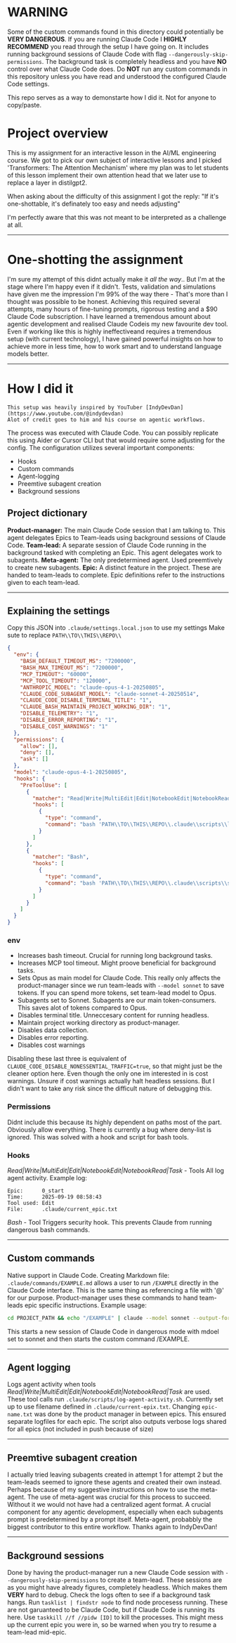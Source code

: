 # WARNING

Some of the custom commands found in this directory could potentially be **VERY DANGEROUS**.
If you are running Claude Code I **HIGHLY RECOMMEND** you read through the setup I have going on.
It includes running background sessions of Claude Code with flag `--dangerously-skip-permissions`.
The background task is completely headless and you have **NO** control over what Claude Code does.
Do **NOT** run any custom commands in this repository unless you have read and understood the configured Claude Code settings.

This repo serves as a way to demonstarte how I did it. Not for anyone to copy/paste.

# Project overview

This is my assignment for an interactive lesson in the AI/ML engineering course.
We got to pick our own subject of interactive lessons and I picked 'Transformers: The Attention Mechanism' where my plan was to let students of this lesson implement their own attention head that we later use to replace a layer in distilgpt2.

When asking about the difficulty of this assignment I got the reply:
"If it's one-shottable, it's definately too easy and needs adjusting"

I'm perfectly aware that this was not meant to be interpreted as a challenge at all.

---

# One-shotting the assignment

I'm sure my attempt of this didnt actually make it *all the way*..
But I'm at the stage where I'm happy even if it didn't. Tests, validation and simulations have given me the impression I'm 99% of the way there - That's more than I thought was possible to be honest.
Achieving this required several attempts, many hours of fine-tuning prompts, rigorous testing and a $90 Claude Code subscription.
I have learned a tremendous amount about agentic development and realised Claude Codeis my new favourite dev tool.
Even if working like this is highly ineffectiveand requires a tremendous setup (with current technology), I have gained powerful insights on how to achieve more in less time, how to work smart and to understand language models better.

---

# How I did it

```
This setup was heavily inspired by YouTuber [IndyDevDan](https://www.youtube.com/@indydevdan)
Alot of credit goes to him and his course on agentic workflows.
```
The process was executed with Claude Code. You can possibly replicate this using Aider or Cursor CLI but that would require some adjusting for the config.
The configuration utilizes several important components:
- Hooks
- Custom commands
- Agent-logging
- Preemtive subagent creation
- Background sessions


## Project dictionary

**Product-manager:** The main Claude Code session that I am talking to. This agent delegates Epics to Team-leads using background sessions of Claude Code.
**Team-lead:** A separate session of Claude Code running in the background tasked with completing an Epic. This agent delegates work to subagents.
**Meta-agent:** The only predetermined agent. Used preemtively to create new subagents.
**Epic:** A distinct feature in the project. These are handed to team-leads to complete. Epic definitions refer to the instructions given to each team-lead.
****


## Explaining the settings

Copy this JSON into `.claude/settings.local.json` to use my settings
Make sute to replace `PATH\\TO\\THIS\\REPO\\`

```json
{
  "env": {
    "BASH_DEFAULT_TIMEOUT_MS": "7200000",
    "BASH_MAX_TIMEOUT_MS": "7200000",
    "MCP_TIMEOUT": "60000",
    "MCP_TOOL_TIMEOUT": "120000",
    "ANTHROPIC_MODEL": "claude-opus-4-1-20250805",
    "CLAUDE_CODE_SUBAGENT_MODEL": "claude-sonnet-4-20250514",
    "CLAUDE_CODE_DISABLE_TERMINAL_TITLE": "1",
    "CLAUDE_BASH_MAINTAIN_PROJECT_WORKING_DIR": "1",
    "DISABLE_TELEMETRY": "1",
    "DISABLE_ERROR_REPORTING": "1",
    "DISABLE_COST_WARNINGS": "1"
  },
  "permissions": {
    "allow": [],
    "deny": [],
    "ask": []
  },
  "model": "claude-opus-4-1-20250805",
  "hooks": {
    "PreToolUse": [
      {
        "matcher": "Read|Write|MultiEdit|Edit|NotebookEdit|NotebookRead|Task",
        "hooks": [
          {
            "type": "command",
            "command": "bash 'PATH\\TO\\THIS\\REPO\\.claude\\scripts\\log_agent_activity.sh'"
          }
        ]
      },
      {
        "matcher": "Bash",
        "hooks": [
          {
            "type": "command",
            "command": "bash 'PATH\\TO\\THIS\\REPO\\.claude\\scripts\\security_hook.sh'"
          }
        ]
      }
    ]
  }
}
```

### env

- Increases bash timeout. Crucial for running long background tasks.
- Increases MCP tool timeout. Might proove beneficial for background tasks.
- Sets Opus as main model for Claude Code. This really only affects the product-manager since we run team-leads with `--model sonnet` to save tokens. If you can spend more tokens, set team-lead model to Opus.
- Subagents set to Sonnet. Subagents are our main token-consumers. This saves alot of tokens compared to Opus.
- Disables terminal title. Unneccesary content for running headless.
- Maintain project working directory as product-manager.
- Disables data collection.
- Disables error reporting.
- Disables cost warnings

Disabling these last three is equivalent of `CLAUDE_CODE_DISABLE_NONESSENTIAL_TRAFFIC=true`, so that might just be the cleaner option here. Even though the only one im interested in is cost warnings. Unsure if cost warnings actually halt headless sessions. But I didn't want to take any risk since the difficult nature of debugging this.


### Permissions

Didnt include this because its highly dependent on paths most of the part.
Obviously allow everything.
There is currently a bug where deny-list is ignored. This was solved with a hook and script for bash tools.


### Hooks

*Read|Write|MultiEdit|Edit|NotebookEdit|NotebookRead|Task* - Tools
All log agent activity.
Example log:
```
Epic:      0_start
Time:      2025-09-19 08:58:43
Tool used: Edit
File:      .claude/current_epic.txt
```

*Bash* - Tool
Triggers security hook.
This prevents Claude from running dangerous bash commands.

---

## Custom commands

Native support in Claude Code.
Creating Markdown file: `.claude/commands/EXAMPLE.md` allows a user to run `/EXAMPLE` directly in the Claude Code interface. This is the same thing as referencing a file with '@' for our purpose.
Product-manager uses these commands to hand team-leads epic specific instructions.
Example usage:
```bash
cd PROJECT_PATH && echo "/EXAMPLE" | claude --model sonnet --output-format json --dangerously-skip-permissions
```
This starts a new session of Claude Code in dangerous mode with mdoel set to sonnet and then starts the custom command /EXAMPLE.

---

## Agent logging

Logs agent activity when tools *Read|Write|MultiEdit|Edit|NotebookEdit|NotebookRead|Task* are used.
These tool calls run `.claude/scripts/log-agent-activity.sh`.
Currently set up to use filename defined in `.claude/current-epix.txt`.
Changing `epic-name.txt` was done by the product manager in between epics. This ensured separate logfiles for each epic.
The script also outputs verbose logs shared for all epics (not included in push because of size)

---

## Preemtive subagent creation

I actually tried leaving subagents created in attempt 1 for attempt 2 but the team-leads seemed to ignore these agents and created their own instead. Perhaps because of my suggestive instructions on how to use the meta-agent.
The use of meta-agent was crucial for this process to succeed. Without it we would not have had a centralized agent format. A crucial component for any agentic development, especially when each subagents prompt is predetermined by a prompt itself.
Meta-agent, probabbly the biggest contributor to this entire workflow.
Thanks again to IndyDevDan!

---

## Background sessions

Done by having the product-manager run a new Claude Code session with `--dangerously-skip-permissions` to create a team-lead.
These sessions are as you might have already figures, completely headless. Which makes them **VERY** hard to debug.
Check the logs often to see if a background task hangs.
Run `tasklist | findstr node` to find node procesess running.
These are not garuanteed to be Claude Code, but if Claude Code is running its here.
Use `taskkill //f //pidw [ID]` to kill the processes.
This might mess up the current epic you were in, so be warned when you try to resume a team-lead mid-epic.